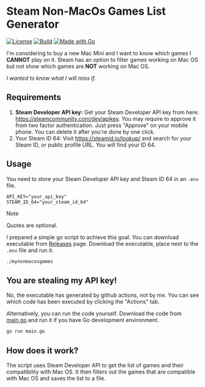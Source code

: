 # Steam Non-MacOs Games List Generator

[![License](https://img.shields.io/github/license/Elagoht/my-non-macos-games)](https://github.com/Elagoht/my-non-macos-games/blob/main/LICENSE)
[![Build](https://img.shields.io/github/actions/workflow/status/Elagoht/my-non-macos-games/build.yml)](https://github.com/Elagoht/my-non-macos-games/actions/workflows/build.yml)
[![Made with Go](https://img.shields.io/badge/Made%20with-Go-cyan?logo=go)](https://go.dev/)

I'm considering to buy a new Mac Mini and I want to know which games I **CANNOT** play on it. Steam has an option to filter games working on Mac OS but not show which games are **NOT** working on Mac OS.

_I wanted to know what I will miss if._

## Requirements

1. **Steam Developer API key:** Get your Steam Developer API key from here: <https://steamcommunity.com/dev/apikey>. You may require to approve it from two factor authentication. Just press "Approve" on your mobile phone. You can delete it after you're done by one click.
2. Your Steam ID 64: Visit <https://steamid.io/lookup/> and search for your Steam ID, or public profile URL. You will find your ID 64.

## Usage

You need to store your Steam Developer API key and Steam ID 64 in an `.env` file.

```env
API_KEY="your_api_key"
STEAM_ID_64="your_steam_id_64"
```

> [!NOTE]
> Quotes are optional.

I prepared a simple go script to achieve this goal. You can download executable from [Releases](/releases) page. Download the executable, place next to the `.env` file and run it.

```bash
./mynonmacosgames
```

## You are stealing my API key!

No, the executable has generated by github actions, not by me. You can see which code has been executed by clicking the "Actions" tab.

Alternatively, you can run the code yourself. Download the code from [main.go](/main.go) and run it if you have Go development environment.

```bash
go run main.go
```

## How does it work?

The script uses Steam Developer API to get the list of games and their compatibility with Mac OS. It then filters out the games that are compatible with Mac OS and saves the list to a file.
